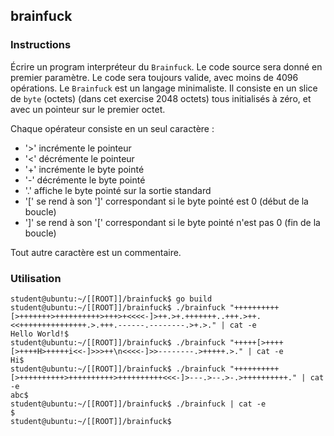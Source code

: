 ## brainfuck

### Instructions

Écrire un program interpréteur du `Brainfuck`.
Le code source sera donné en premier paramètre.
Le code sera toujours valide, avec moins de 4096 opérations.
Le `Brainfuck` est un langage minimaliste. Il consiste en un slice de `byte` (octets) (dans cet exercise 2048 octets) tous initialisés à zéro, et avec un pointeur sur le premier octet.

Chaque opérateur consiste en un seul caractère :

- '>' incrémente le pointeur
- '<' décrémente le pointeur
- '+' incrémente le byte pointé
- '-' décrémente le byte pointé
- '.' affiche le byte pointé sur la sortie standard
- '[' se rend à son ']' correspondant si le byte pointé est 0 (début de la boucle)
- ']' se rend à son '[' correspondant si le byte pointé n'est pas 0 (fin de la boucle)

Tout autre caractère est un commentaire.

### Utilisation

```console
student@ubuntu:~/[[ROOT]]/brainfuck$ go build
student@ubuntu:~/[[ROOT]]/brainfuck$ ./brainfuck "++++++++++[>+++++++>++++++++++>+++>+<<<<-]>++.>+.+++++++..+++.>++.<<+++++++++++++++.>.+++.------.--------.>+.>." | cat -e
Hello World!$
student@ubuntu:~/[[ROOT]]/brainfuck$ ./brainfuck "+++++[>++++[>++++H>+++++i<<-]>>>++\n<<<<-]>>--------.>+++++.>." | cat -e
Hi$
student@ubuntu:~/[[ROOT]]/brainfuck$ ./brainfuck "++++++++++[>++++++++++>++++++++++>++++++++++<<<-]>---.>--.>-.>++++++++++." | cat -e
abc$
student@ubuntu:~/[[ROOT]]/brainfuck$ ./brainfuck | cat -e
$
student@ubuntu:~/[[ROOT]]/brainfuck$
```
